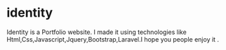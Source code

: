 # identity
Identity is a Portfolio website. I made it using technologies like Html,Css,Javascript,Jquery,Bootstrap,Laravel.I hope you people enjoy it .
